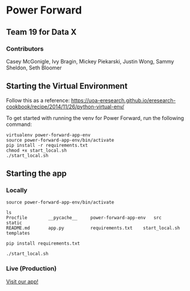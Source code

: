 # Power Forward

## Team 19 for Data X

### Contributors
Casey McGonigle, Ivy Bragin, Mickey Piekarski, Justin Wong,  Sammy Sheldon, Seth Bloomer

## Starting the Virtual Environment

Follow this as a reference: https://uoa-eresearch.github.io/eresearch-cookbook/recipe/2014/11/26/python-virtual-env/


To get started with running the venv for Power Forward, run the following command:
```
virtualenv power-forward-app-env
source power-forward-app-env/bin/activate
pip install -r requirements.txt
chmod +x start_local.sh
./start_local.sh
```


## Starting the app

### Locally
```
source power-forward-app-env/bin/activate

ls
Procfile		__pycache__		power-forward-app-env	src			static
README.md		app.py			requirements.txt	start_local.sh		templates

pip install requirements.txt

./start_local.sh
```

### Live (Production)
[Visit our app!](http://power-forward.herokuapp.com/)
